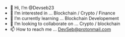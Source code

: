 - 👋 Hi, I’m @Devseb23
- 👀 I’m interested in ... Blockchain / Crypto / Finance
- 🌱 I’m currently learning ... Blockchain Developement
- 💞️ I’m looking to collaborate on ... Crypto / blockchain 
- 📫 How to reach me ... DevSeb@protonmail.com

<!---
Devseb23/Devseb23 is a ✨ special ✨ repository because its `README.md` (this file) appears on your GitHub profile.
You can click the Preview link to take a look at your changes.
--->
